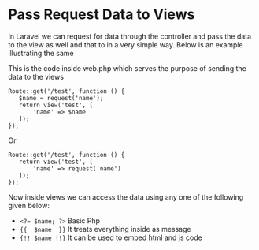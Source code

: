 # Pass Request Data to Views

In Laravel we can request for data through the controller and pass the data to the view as well and that to in a very simple way. Below is an example illustrating the same

This is the code inside web.php which serves the purpose of sending the data to the views 
```
Route::get('/test', function () {
   $name = request('name');
   return view('test', [
       'name' => $name
   ]); 
});
```
Or
```
Route::get('/test', function () {
   return view('test', [
       'name' => request('name')
   ]); 
});
```
Now inside views we can access the data using any one of the following given below:
- ```<?= $name; ?>``` Basic Php
- ```{{  $name  }}``` It treats everything inside as message
- ```{!! $name !!}``` It can be used to embed html and js code
